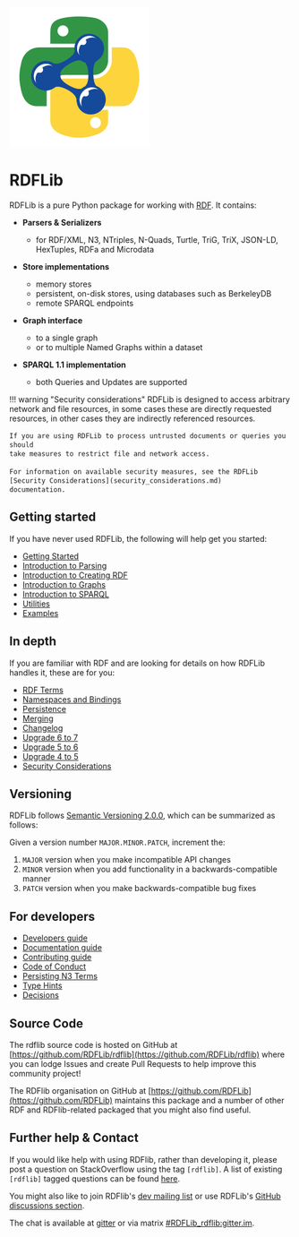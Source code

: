 ![RDFLib logo](_static/RDFlib.png)

# RDFLib

RDFLib is a pure Python package for working with [RDF](http://www.w3.org/RDF/). It contains:

* **Parsers & Serializers**
    * for RDF/XML, N3, NTriples, N-Quads, Turtle, TriG, TriX, JSON-LD, HexTuples, RDFa and Microdata

* **Store implementations**
    * memory stores
    * persistent, on-disk stores, using databases such as BerkeleyDB
    * remote SPARQL endpoints

* **Graph interface**
    * to a single graph
    * or to multiple Named Graphs within a dataset

* **SPARQL 1.1 implementation**
    * both Queries and Updates are supported

!!! warning "Security considerations"
    RDFLib is designed to access arbitrary network and file resources, in some
    cases these are directly requested resources, in other cases they are
    indirectly referenced resources.

    If you are using RDFLib to process untrusted documents or queries you should
    take measures to restrict file and network access.

    For information on available security measures, see the RDFLib
    [Security Considerations](security_considerations.md)
    documentation.

## Getting started

If you have never used RDFLib, the following will help get you started:

* [Getting Started](gettingstarted.md)
* [Introduction to Parsing](intro_to_parsing.md)
* [Introduction to Creating RDF](intro_to_creating_rdf.md)
* [Introduction to Graphs](intro_to_graphs.md)
* [Introduction to SPARQL](intro_to_sparql.md)
* [Utilities](utilities.md)
* [Examples](apidocs/examples.md)

## In depth

If you are familiar with RDF and are looking for details on how RDFLib handles it, these are for you:

* [RDF Terms](rdf_terms.md)
* [Namespaces and Bindings](namespaces_and_bindings.md)
* [Persistence](persistence.md)
* [Merging](merging.md)
* [Changelog](changelog.md)
* [Upgrade 6 to 7](upgrade6to7.md)
* [Upgrade 5 to 6](upgrade5to6.md)
* [Upgrade 4 to 5](upgrade4to5.md)
* [Security Considerations](security_considerations.md)

## Versioning

RDFLib follows [Semantic Versioning 2.0.0](https://semver.org/spec/v2.0.0.html), which can be summarized as follows:

Given a version number `MAJOR.MINOR.PATCH`, increment the:

1. `MAJOR` version when you make incompatible API changes
2. `MINOR` version when you add functionality in a backwards-compatible manner
3. `PATCH` version when you make backwards-compatible bug fixes

## For developers

* [Developers guide](developers.md)
* [Documentation guide](docs.md)
* [Contributing guide](CONTRIBUTING.md)
* [Code of Conduct](CODE_OF_CONDUCT.md)
* [Persisting N3 Terms](persisting_n3_terms.md)
* [Type Hints](type_hints.md)
* [Decisions](decisions.md)

## Source Code

The rdflib source code is hosted on GitHub at [https://github.com/RDFLib/rdflib](https://github.com/RDFLib/rdflib) where you can lodge Issues and create Pull Requests to help improve this community project!

The RDFlib organisation on GitHub at [https://github.com/RDFLib](https://github.com/RDFLib) maintains this package and a number of other RDF and RDFlib-related packaged that you might also find useful.

## Further help & Contact

If you would like help with using RDFlib, rather than developing it, please post a question on StackOverflow using the tag `[rdflib]`. A list of existing `[rdflib]` tagged questions can be found [here](https://stackoverflow.com/questions/tagged/rdflib).

You might also like to join RDFlib's [dev mailing list](https://groups.google.com/group/rdflib-dev) or use RDFLib's [GitHub discussions section](https://github.com/RDFLib/rdflib/discussions).

The chat is available at [gitter](https://gitter.im/RDFLib/rdflib) or via matrix [#RDFLib_rdflib:gitter.im](https://matrix.to/#/#RDFLib_rdflib:gitter.im).
